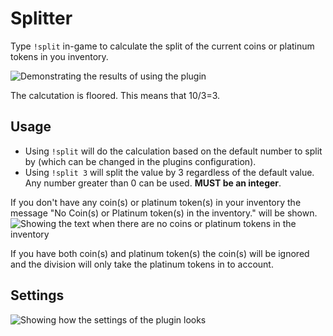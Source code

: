 # Splitter
Type `!split` in-game to calculate the split of the current coins or platinum tokens in you inventory.

![Demonstrating the results of using the plugin](https://i.imgur.com/yUKN7Hx.png)

The calcutation is floored. This means that 10/3=3.

## Usage
* Using `!split` will do the calculation based on the default number to split by (which can be changed in the plugins configuration).
* Using `!split 3` will split the value by 3 regardless of the default value. Any number greater than 0 can be used. **MUST be an integer**.

If you don't have any coin(s) or platinum token(s) in your inventory the message "No Coin(s) or Platinum token(s) in the inventory." will be shown.
![Showing the text when there are no coins or platinum tokens in the inventory](https://i.imgur.com/9zxizQL.png)

If you have both coin(s) and platinum token(s) the coin(s) will be ignored and the division will only take the platinum tokens in to account.

## Settings
![Showing how the settings of the plugin looks](https://i.imgur.com/XJ69gIg.png)

